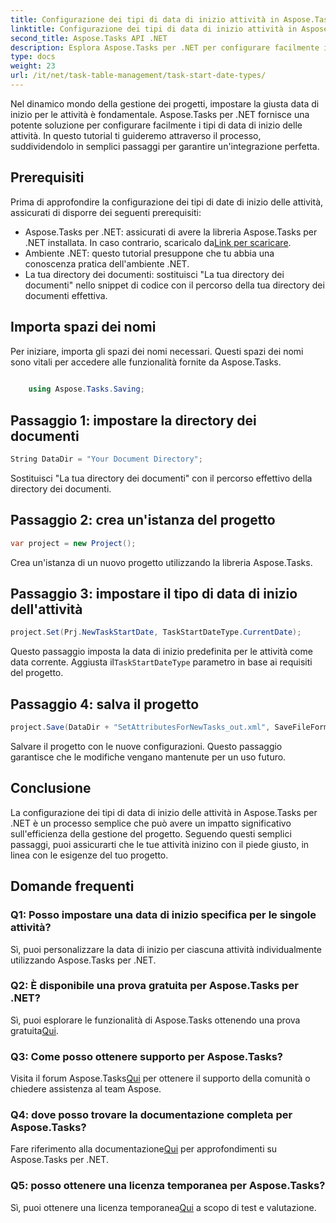 ```yaml
---
title: Configurazione dei tipi di data di inizio attività in Aspose.Tasks
linktitle: Configurazione dei tipi di data di inizio attività in Aspose.Tasks
second_title: Aspose.Tasks API .NET
description: Esplora Aspose.Tasks per .NET per configurare facilmente i tipi di data di inizio delle attività. Ottimizza la gestione dei progetti con facilità. Scarica la prova gratis adesso!
type: docs
weight: 23
url: /it/net/task-table-management/task-start-date-types/
---
```

Nel dinamico mondo della gestione dei progetti, impostare la giusta data di inizio per le attività è fondamentale. Aspose.Tasks per .NET fornisce una potente soluzione per configurare facilmente i tipi di data di inizio delle attività. In questo tutorial ti guideremo attraverso il processo, suddividendolo in semplici passaggi per garantire un'integrazione perfetta.
## Prerequisiti
Prima di approfondire la configurazione dei tipi di date di inizio delle attività, assicurati di disporre dei seguenti prerequisiti:
- Aspose.Tasks per .NET: assicurati di avere la libreria Aspose.Tasks per .NET installata. In caso contrario, scaricalo da[Link per scaricare](https://releases.aspose.com/tasks/net/).
- Ambiente .NET: questo tutorial presuppone che tu abbia una conoscenza pratica dell'ambiente .NET.
- La tua directory dei documenti: sostituisci "La tua directory dei documenti" nello snippet di codice con il percorso della tua directory dei documenti effettiva.
## Importa spazi dei nomi
Per iniziare, importa gli spazi dei nomi necessari. Questi spazi dei nomi sono vitali per accedere alle funzionalità fornite da Aspose.Tasks.
```csharp
    
    using Aspose.Tasks.Saving;
```
## Passaggio 1: impostare la directory dei documenti
```csharp
String DataDir = "Your Document Directory";
```
Sostituisci "La tua directory dei documenti" con il percorso effettivo della directory dei documenti.
## Passaggio 2: crea un'istanza del progetto
```csharp
var project = new Project();
```
Crea un'istanza di un nuovo progetto utilizzando la libreria Aspose.Tasks.
## Passaggio 3: impostare il tipo di data di inizio dell'attività
```csharp
project.Set(Prj.NewTaskStartDate, TaskStartDateType.CurrentDate);
```
 Questo passaggio imposta la data di inizio predefinita per le attività come data corrente. Aggiusta il`TaskStartDateType` parametro in base ai requisiti del progetto.
## Passaggio 4: salva il progetto
```csharp
project.Save(DataDir + "SetAttributesForNewTasks_out.xml", SaveFileFormat.Xml);
```
Salvare il progetto con le nuove configurazioni. Questo passaggio garantisce che le modifiche vengano mantenute per un uso futuro.
## Conclusione
La configurazione dei tipi di data di inizio delle attività in Aspose.Tasks per .NET è un processo semplice che può avere un impatto significativo sull'efficienza della gestione del progetto. Seguendo questi semplici passaggi, puoi assicurarti che le tue attività inizino con il piede giusto, in linea con le esigenze del tuo progetto.
## Domande frequenti
### Q1: Posso impostare una data di inizio specifica per le singole attività?
Sì, puoi personalizzare la data di inizio per ciascuna attività individualmente utilizzando Aspose.Tasks per .NET.
### Q2: È disponibile una prova gratuita per Aspose.Tasks per .NET?
 Sì, puoi esplorare le funzionalità di Aspose.Tasks ottenendo una prova gratuita[Qui](https://releases.aspose.com/).
### Q3: Come posso ottenere supporto per Aspose.Tasks?
 Visita il forum Aspose.Tasks[Qui](https://forum.aspose.com/c/tasks/15) per ottenere il supporto della comunità o chiedere assistenza al team Aspose.
### Q4: dove posso trovare la documentazione completa per Aspose.Tasks?
 Fare riferimento alla documentazione[Qui](https://reference.aspose.com/tasks/net/) per approfondimenti su Aspose.Tasks per .NET.
### Q5: posso ottenere una licenza temporanea per Aspose.Tasks?
 Sì, puoi ottenere una licenza temporanea[Qui](https://purchase.aspose.com/temporary-license/) a scopo di test e valutazione.